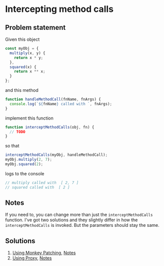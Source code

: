 # Intercepting method calls

## Problem statement

Given this object

```js
const myObj = {
  multiply(x, y) {
    return x * y;
  },
  squared(x) {
    return x ** x;
  }
};
```

and this method

```js
function handleMethodCall(fnName, fnArgs) {
  console.log(`${fnName} called with `, fnArgs);
}
```

implement this function

```js
function interceptMethodCalls(obj, fn) {
  // TODO
}
```

so that

```js
interceptMethodCalls(myObj, handleMethodCall);
myObj.multiply(2, 7);
myObj.squared(2);
```

logs to the console

```js
// multiply called with  [ 2, 7 ]
// squared called with  [ 2 ] 
```

## Notes

If you need to, you can change more than just the `interceptMethodCalls` function. I've got two solutions and they slightly differ in how the `interceptMethodCalls` is invoked. But the parameters should stay the same.

## Solutions

1. [Using Monkey Patching](./intercept-method-call-monkey-patch.js), [Notes](./intercept-method-call-monkey-patch.md) 
2. [Using Proxy](./intercept-method-call-proxy.js), [Notes](./intercept-method-call-proxy.md)